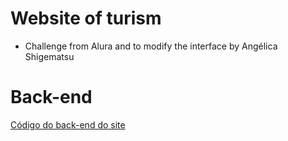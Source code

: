 # Website of turism 

- Challenge from Alura and to modify the interface by Angélica Shigematsu

# Back-end
<a href="https://github.com/angelica-shigematsu/challenge7-alura-travel"> Código do back-end do site </a>

